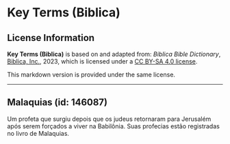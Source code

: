 # Key Terms (Biblica)

## License Information

**Key Terms (Biblica)** is based on and adapted from: _Biblica Bible Dictionary_, [Biblica, Inc.](https://www.biblica.com/), 2023, which is licensed under a [CC BY-SA 4.0 license](https://creativecommons.org/licenses/by-sa/4.0/legalcode.en).

This markdown version is provided under the same license.



--------------------------------

## Malaquias (id: 146087)

Um profeta que surgiu depois que os judeus retornaram para Jerusalém após serem forçados a viver na Babilônia. Suas profecias estão registradas no livro de Malaquias.


